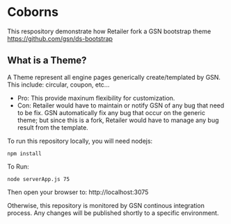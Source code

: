 # Coborns

This respository demonstrate how Retailer fork a GSN bootstrap theme https://github.com/gsn/ds-bootstrap

## What is a Theme?
A Theme represent all engine pages generically create/templated by GSN.  This include: circular, coupon, etc...

* Pro: This provide maxinum flexibility for customization.
* Con: Retailer would have to maintain or notify GSN of any bug that need to be fix.  GSN automatically fix any bug that occur on the generic theme; but since this is a fork, Retailer would have to manage any bug result from the template.


To run this repository locally, you will need nodejs:  
```
npm install
```

To Run:

```
node serverApp.js 75
```

Then open your browser to: http://localhost:3075

Otherwise, this repository is monitored by GSN continous integration process.  Any changes will be published shortly to a specific environment.
